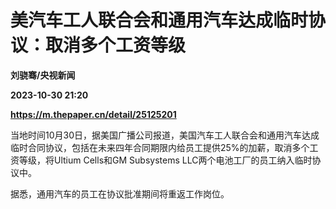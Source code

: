 # 美汽车工人联合会和通用汽车达成临时协议：取消多个工资等级
**刘骁骞/央视新闻**

**2023-10-30 21:20**

**https://m.thepaper.cn/detail/25125201**

当地时间10月30日，据美国广播公司报道，美国汽车工人联合会和通用汽车达成临时合同协议，包括在未来四年合同期限内给员工提供25%的加薪，取消多个工资等级，将Ultium Cells和GM Subsystems LLC两个电池工厂的员工纳入临时协议中。

据悉，通用汽车的员工在协议批准期间将重返工作岗位。